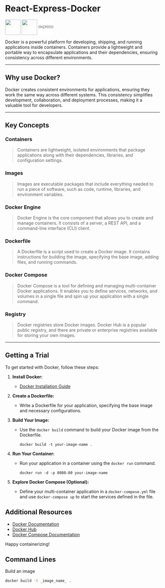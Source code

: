 # React-Express-Docker
<div sty;e="display: flex; flex-direction: row; gap: 12px;">
    <img src="https://img.icons8.com/color/50/docker.png" width="50" height="50" style="vertical-align:middle"> 
    <img src="https://img.icons8.com/color/48/react-native.png" width="50" height="50" style="vertical-align:middle">
    <img src="https://github.com/devicons/devicon/blob/master/icons/express/express-original-wordmark.svg" width="50" height="50" style="vertical-align:middle">
</div>

Docker is a powerful platform for developing, shipping, and running applications inside containers. Containers provide a lightweight and portable way to encapsulate applications and their dependencies, ensuring consistency across different environments.

---

## Why use Docker?
Docker creates consistent environments for applications, ensuring they work the same way across different systems. This consistency simplifies development, collaboration, and deployment processes, making it a valuable tool for developers.

---

## Key Concepts

### Containers
> Containers are lightweight, isolated environments that package applications along with their dependencies, libraries, and configuration settings.

### Images
> Images are executable packages that include everything needed to run a piece of software, such as code, runtime, libraries, and environment variables.

### Docker Engine
> Docker Engine is the core component that allows you to create and manage containers. It consists of a server, a REST API, and a command-line interface (CLI) client.

### Dockerfile
> A Dockerfile is a script used to create a Docker image. It contains instructions for building the image, specifying the base image, adding files, and running commands.

### Docker Compose
> Docker Compose is a tool for defining and managing multi-container Docker applications. It enables you to define services, networks, and volumes in a single file and spin up your application with a single command.

### Registry
> Docker registries store Docker images. Docker Hub is a popular public registry, and there are private or enterprise registries available for storing your own images.

---

## Getting a Trial

To get started with Docker, follow these steps:

1. **Install Docker:**
   - [Docker Installation Guide](https://docs.docker.com/get-docker/)

2. **Create a Dockerfile:**
   - Write a Dockerfile for your application, specifying the base image and necessary configurations.

3. **Build Your Image:**
   - Use the `docker build` command to build your Docker image from the Dockerfile.
     ```
     docker build -t your-image-name .
     ```

4. **Run Your Container:**
   - Run your application in a container using the `docker run` command.
     ```
     docker run -d -p 8080:80 your-image-name
     ```

5. **Explore Docker Compose (Optional):**
   - Define your multi-container application in a `docker-compose.yml` file and use `docker-compose up` to start the services defined in the file.

## Additional Resources

- [Docker Documentation](https://docs.docker.com/)
- [Docker Hub](https://hub.docker.com/)
- [Docker Compose Documentation](https://docs.docker.com/compose/)

Happy containerizing!

## Command Lines

Build an image

```bash
docker build -t _image_name_ .
